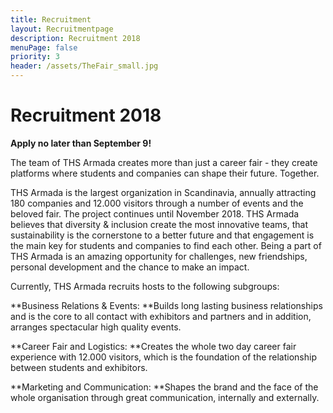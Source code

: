 ```yaml
---
title: Recruitment
layout: Recruitmentpage
description: Recruitment 2018
menuPage: false
priority: 3
header: /assets/TheFair_small.jpg
---
```

# Recruitment 2018

**Apply no later than September 9!**

The team of THS Armada creates more than just a career fair - they create platforms where students and companies can shape their future. Together. 

THS Armada is the largest organization in Scandinavia, annually attracting 180 companies and 12.000 visitors through a number of events and the beloved fair. The project continues until November 2018. THS Armada believes that diversity & inclusion create the most innovative teams, that sustainability is the cornerstone to a better future and that engagement is the main key for students and companies to find each other. Being a part of THS Armada is an amazing opportunity for challenges, new friendships, personal development and the chance to make an impact. 

Currently, THS Armada recruits hosts to the following subgroups:

**Business Relations & Events: **Builds long lasting business relationships and is the core to all contact with exhibitors and partners and in addition, arranges spectacular high quality events. 

**Career Fair and Logistics: **Creates the whole two day career fair experience with 12.000 visitors, which is the foundation of the relationship between students and exhibitors.

**Marketing and Communication: **Shapes the brand and the face of the whole organisation through great communication, internally and externally. 
